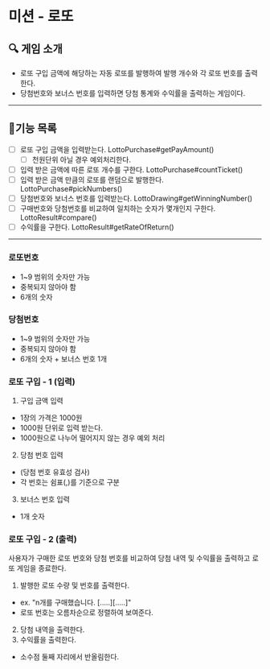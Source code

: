 # 미션 - 로또 

## 🔍 ️게임 소개
* 로또 구입 금액에 해당하는 자동 로또를 발행하여 발행 개수와 각 로또 번호를 출력한다. 
* 당첨번호와 보너스 번호를 입력하면 당첨 통계와 수익률을 출력하는 게임이다.
---
## 🧀기능 목록
- [ ] 로또 구입 금액을 입력받는다. LottoPurchase#getPayAmount()
  - [ ] 천원단위 아닐 경우 예외처리한다. 
- [ ] 입력 받은 금액에 따른 로또 개수를 구한다. LottoPurchase#countTicket()
- [ ] 입력 받은 금액 만큼의 로또를 랜덤으로 발행한다. LottoPurchase#pickNumbers()
- [ ] 당첨번호와 보너스 번호를 입력받는다. LottoDrawing#getWinningNumber()
- [ ] 구매번호와 당첨번호를 비교하여 일치하는 숫자가 몇개인지 구한다. LottoResult#compare()
- [ ] 수익률을 구한다. LottoResult#getRateOfReturn()
---
### 로또번호
- 1~9 범위의 숫자만 가능
- 중복되지 않아야 함
- 6개의 숫자

### 당첨번호
- 1~9 범위의 숫자만 가능
- 중복되지 않아야 함
- 6개의 숫자 + 보너스 번호 1개

### 로또 구입 - 1 (입력)
1. 구입 금액 입력
- 1장의 가격은 1000원
- 1000원 단위로 입력 받는다.
- 1000원으로 나누어 떨어지지 않는 경우 예외 처리
2. 당첨 번호 입력
- (당첨 번호 유효성 검사)
- 각 번호는 쉼표(,)를 기준으로 구분
3. 보너스 번호 입력
- 1개 숫자

### 로또 구입 - 2 (출력)
사용자가 구매한 로또 번호와 당첨 번호를 비교하여 당첨 내역 및 수익률을 출력하고 로또 게임을 종료한다.
1. 발행한 로또 수량 및 번호를 출력한다.
- ex. "n개를 구매했습니다. [.....][.....]"
- 로또 번호는 오름차순으로 정렬하여 보여준다.
2. 당첨 내역을 출력한다.
3. 수익률을 출력한다.
- 소수점 둘째 자리에서 반올림한다. 
